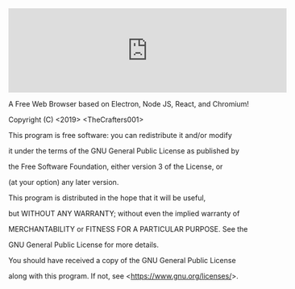 <iframe frameborder="0" src="https://itch.io/embed/513144?linkback=true&amp;bg_color=004000&amp;fg_color=FFFFFF&amp;link_color=9ffffb&amp;border_color=004000" width="552" height="167"></iframe>

A Free Web Browser based on Electron, Node JS, React, and Chromium!

Copyright (C) <2019> &lt;TheCrafters001&gt;

This program is free software: you can redistribute it and/or modify

it under the terms of the GNU General Public License as published by

the Free Software Foundation, either version 3 of the License, or

(at your option) any later version.

This program is distributed in the hope that it will be useful,

but WITHOUT ANY WARRANTY; without even the implied warranty of

MERCHANTABILITY or FITNESS FOR A PARTICULAR PURPOSE. See the

GNU General Public License for more details.

You should have received a copy of the GNU General Public License

along with this program. If not, see &lt;https://www.gnu.org/licenses/&gt;.